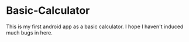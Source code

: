 # Basic-Calculator
This is my first android app as a basic calculator. I hope I haven't induced much bugs in here.
